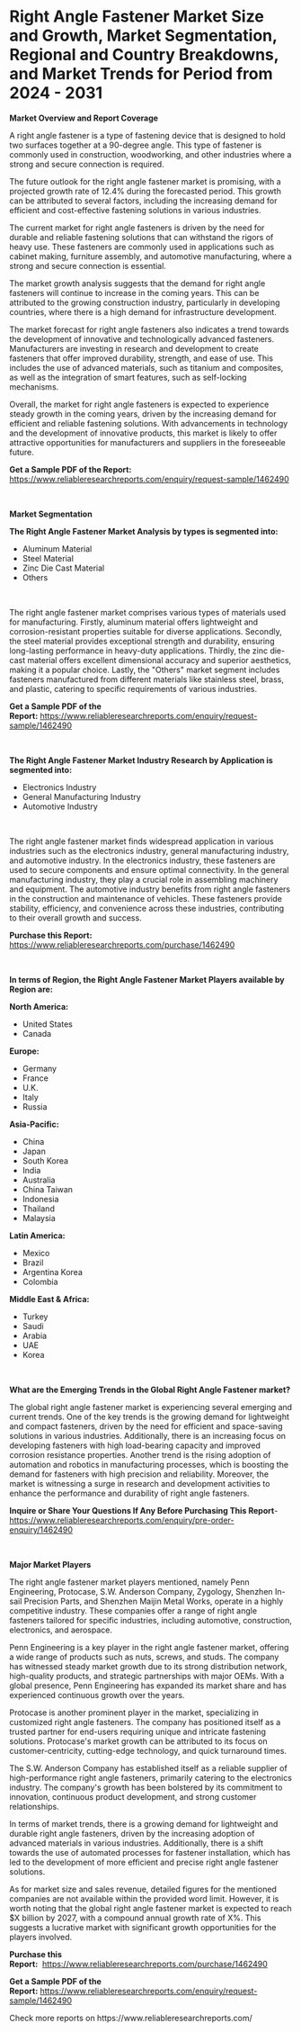 <p><h1>Right Angle Fastener Market Size and Growth, Market Segmentation, Regional and Country Breakdowns, and Market Trends for Period from 2024 -  2031</h1></p><p><strong>Market Overview and Report Coverage</strong></p>
<p><p>A right angle fastener is a type of fastening device that is designed to hold two surfaces together at a 90-degree angle. This type of fastener is commonly used in construction, woodworking, and other industries where a strong and secure connection is required.</p><p>The future outlook for the right angle fastener market is promising, with a projected growth rate of 12.4% during the forecasted period. This growth can be attributed to several factors, including the increasing demand for efficient and cost-effective fastening solutions in various industries.</p><p>The current market for right angle fasteners is driven by the need for durable and reliable fastening solutions that can withstand the rigors of heavy use. These fasteners are commonly used in applications such as cabinet making, furniture assembly, and automotive manufacturing, where a strong and secure connection is essential.</p><p>The market growth analysis suggests that the demand for right angle fasteners will continue to increase in the coming years. This can be attributed to the growing construction industry, particularly in developing countries, where there is a high demand for infrastructure development.</p><p>The market forecast for right angle fasteners also indicates a trend towards the development of innovative and technologically advanced fasteners. Manufacturers are investing in research and development to create fasteners that offer improved durability, strength, and ease of use. This includes the use of advanced materials, such as titanium and composites, as well as the integration of smart features, such as self-locking mechanisms.</p><p>Overall, the market for right angle fasteners is expected to experience steady growth in the coming years, driven by the increasing demand for efficient and reliable fastening solutions. With advancements in technology and the development of innovative products, this market is likely to offer attractive opportunities for manufacturers and suppliers in the foreseeable future.</p></p>
<p><strong>Get a Sample PDF of the Report:</strong> <a href="https://www.reliableresearchreports.com/enquiry/request-sample/1462490">https://www.reliableresearchreports.com/enquiry/request-sample/1462490</a></p>
<p>&nbsp;</p>
<p><strong>Market Segmentation</strong></p>
<p><strong>The Right Angle Fastener Market Analysis by types is segmented into:</strong></p>
<p><ul><li>Aluminum Material</li><li>Steel Material</li><li>Zinc Die Cast Material</li><li>Others</li></ul></p>
<p>&nbsp;</p>
<p><p>The right angle fastener market comprises various types of materials used for manufacturing. Firstly, aluminum material offers lightweight and corrosion-resistant properties suitable for diverse applications. Secondly, the steel material provides exceptional strength and durability, ensuring long-lasting performance in heavy-duty applications. Thirdly, the zinc die-cast material offers excellent dimensional accuracy and superior aesthetics, making it a popular choice. Lastly, the "Others" market segment includes fasteners manufactured from different materials like stainless steel, brass, and plastic, catering to specific requirements of various industries.</p></p>
<p><strong>Get a Sample PDF of the Report:</strong>&nbsp;<a href="https://www.reliableresearchreports.com/enquiry/request-sample/1462490">https://www.reliableresearchreports.com/enquiry/request-sample/1462490</a></p>
<p>&nbsp;</p>
<p><strong>The Right Angle Fastener Market Industry Research by Application is segmented into:</strong></p>
<p><ul><li>Electronics Industry</li><li>General Manufacturing Industry</li><li>Automotive Industry</li></ul></p>
<p>&nbsp;</p>
<p><p>The right angle fastener market finds widespread application in various industries such as the electronics industry, general manufacturing industry, and automotive industry. In the electronics industry, these fasteners are used to secure components and ensure optimal connectivity. In the general manufacturing industry, they play a crucial role in assembling machinery and equipment. The automotive industry benefits from right angle fasteners in the construction and maintenance of vehicles. These fasteners provide stability, efficiency, and convenience across these industries, contributing to their overall growth and success.</p></p>
<p><strong>Purchase this Report:</strong>&nbsp; <a href="https://www.reliableresearchreports.com/purchase/1462490">https://www.reliableresearchreports.com/purchase/1462490</a></p>
<p>&nbsp;</p>
<p><strong>In terms of Region, the Right Angle Fastener Market Players available by Region are:</strong></p>
<p>
    <p> <strong> North America: </strong>
        <ul>
            <li>United States</li>
            <li>Canada</li>
        </ul>
        </p> 
    <p> <strong> Europe: </strong>
        <ul>
            <li>Germany</li>
            <li>France</li>
            <li>U.K.</li>
            <li>Italy</li>
            <li>Russia</li>
        </ul>
        </p> 
    <p> <strong> Asia-Pacific: </strong>
        <ul>
            <li>China</li>
            <li>Japan</li>
            <li>South Korea</li>
            <li>India</li>
            <li>Australia</li>
            <li>China Taiwan</li>
            <li>Indonesia</li>
            <li>Thailand</li>
            <li>Malaysia</li>
        </ul>
        </p> 
    <p> <strong> Latin America: </strong>
        <ul>
            <li>Mexico</li>
            <li>Brazil</li>
            <li>Argentina Korea</li>
            <li>Colombia</li>
        </ul>
        </p> 
    <p> <strong> Middle East & Africa: </strong>
        <ul>
            <li>Turkey</li>
            <li>Saudi</li>
            <li>Arabia</li>
            <li>UAE</li>
            <li>Korea</li>
        </ul>
    </p>
    </p>
<p>&nbsp;</p>
<p><strong>What are the Emerging Trends in the Global Right Angle Fastener market?</strong></p>
<p><p>The global right angle fastener market is experiencing several emerging and current trends. One of the key trends is the growing demand for lightweight and compact fasteners, driven by the need for efficient and space-saving solutions in various industries. Additionally, there is an increasing focus on developing fasteners with high load-bearing capacity and improved corrosion resistance properties. Another trend is the rising adoption of automation and robotics in manufacturing processes, which is boosting the demand for fasteners with high precision and reliability. Moreover, the market is witnessing a surge in research and development activities to enhance the performance and durability of right angle fasteners.</p></p>
<p><strong>Inquire or Share Your Questions If Any Before Purchasing This Report</strong>- <a href="https://www.reliableresearchreports.com/enquiry/pre-order-enquiry/1462490">https://www.reliableresearchreports.com/enquiry/pre-order-enquiry/1462490</a></p>
<p>&nbsp;</p>
<p><strong>Major Market Players</strong></p>
<p><p>The right angle fastener market players mentioned, namely Penn Engineering, Protocase, S.W. Anderson Company, Zygology, Shenzhen In-sail Precision Parts, and Shenzhen Maijin Metal Works, operate in a highly competitive industry. These companies offer a range of right angle fasteners tailored for specific industries, including automotive, construction, electronics, and aerospace.</p><p>Penn Engineering is a key player in the right angle fastener market, offering a wide range of products such as nuts, screws, and studs. The company has witnessed steady market growth due to its strong distribution network, high-quality products, and strategic partnerships with major OEMs. With a global presence, Penn Engineering has expanded its market share and has experienced continuous growth over the years.</p><p>Protocase is another prominent player in the market, specializing in customized right angle fasteners. The company has positioned itself as a trusted partner for end-users requiring unique and intricate fastening solutions. Protocase's market growth can be attributed to its focus on customer-centricity, cutting-edge technology, and quick turnaround times.</p><p>The S.W. Anderson Company has established itself as a reliable supplier of high-performance right angle fasteners, primarily catering to the electronics industry. The company's growth has been bolstered by its commitment to innovation, continuous product development, and strong customer relationships.</p><p>In terms of market trends, there is a growing demand for lightweight and durable right angle fasteners, driven by the increasing adoption of advanced materials in various industries. Additionally, there is a shift towards the use of automated processes for fastener installation, which has led to the development of more efficient and precise right angle fastener solutions.</p><p>As for market size and sales revenue, detailed figures for the mentioned companies are not available within the provided word limit. However, it is worth noting that the global right angle fastener market is expected to reach $X billion by 2027, with a compound annual growth rate of X%. This suggests a lucrative market with significant growth opportunities for the players involved.</p></p>
<p><strong>Purchase this Report:</strong>&nbsp;&nbsp;<a href="https://www.reliableresearchreports.com/purchase/1462490">https://www.reliableresearchreports.com/purchase/1462490</a></p>
<p></p>
<p><strong>Get a Sample PDF of the Report:</strong>&nbsp;<a href="https://www.reliableresearchreports.com/enquiry/request-sample/1462490">https://www.reliableresearchreports.com/enquiry/request-sample/1462490</a></p>
<p>Check more reports on https://www.reliableresearchreports.com/</p>